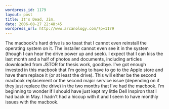 ```yaml
--- 
wordpress_id: 1179
layout: post
title: It's Dead, Jim.
date: 2006-08-27 22:48:45
wordpress_url: http://www.arcanology.com/?p=1179
---
```

The macbook's hard drive is so toast that I cannot even reinstall the operating system on it. The installer cannot even see it in the system (though I can hear the drive power up and seek). I expect that I can kiss the last month and a half of photos and documents, including articles downloaded from JSTOR for thesis work, goodbye. I've got enough invested in this macbook that I'm going to have to go to the Apple store and have them replace it (or at least the drive). This will either be the second macbook replacement or the second major service issue (depending on if they just replace the drive) in the two months that I've had the macbook. I'm beginning to wonder if I should have just kept my little Dell Inspiron that I had back in May. I hadn't had a hiccup with it and I seem to have monthly issues with the macbook.